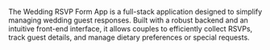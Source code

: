 The Wedding RSVP Form App is a full-stack application designed to simplify managing wedding guest responses. Built with a robust backend and an intuitive front-end interface, it allows couples to efficiently collect RSVPs, track guest details, and manage dietary preferences or special requests. 

